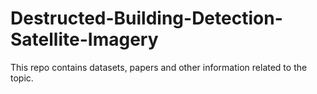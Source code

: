# Destructed-Building-Detection-Satellite-Imagery
This repo contains datasets, papers and other information related to the topic.

